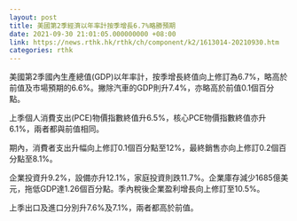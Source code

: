 ```yaml
---
layout: post
title: 美國第2季經濟以年率計按季增長6.7%略勝預期
date: 2021-09-30 21:01:05.000000000 +08:00
link: https://news.rthk.hk/rthk/ch/component/k2/1613014-20210930.htm
categories: rthk
---
```


美國第2季國內生產總值(GDP)以年率計，按季增長終值向上修訂為6.7%，略高於前值及市場預期的6.6%。撇除汽車的GDP則升7.4%，亦略高於前值0.1個百分點。

上季個人消費支出(PCE)物價指數終值升6.5%，核心PCE物價指數終值亦升6.1%，兩者都與前值相同。

期內，消費者支出升幅向上修訂0.1個百分點至12%，最終銷售亦向上修訂0.2個百分點至8.1%。

企業投資升9.2%，設備亦升12.1%，家庭投資則跌11.7%。企業庫存減少1685億美元，拖低GDP達1.26個百分點。季內稅後企業盈利增長向上修訂至10.5%。

上季出口及進口分別升7.6%及7.1%，兩者都高於前值。
